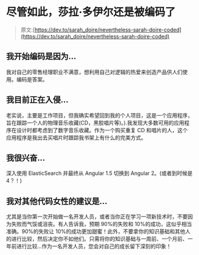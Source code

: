 # 尽管如此，莎拉·多伊尔还是被编码了

> 原文:[https://dev.to/sarah_doire/nevertheless-sarah-doire-coded](https://dev.to/sarah_doire/nevertheless-sarah-doire-coded)

## [](#i-began-coding-because)我开始编码是因为...

我对自己的零售经理职业不满意，想利用自己对逻辑的热爱来创造产品供人们使用。编码是答案。

## [](#im-currently-hacking-on)我目前正在入侵...

老实说，主要是工作项目，但我确实希望回到我的个人项目，这是一个应用程序，旨在跟踪一个人的物理音乐收藏(CD，黑胶唱片等)。).我发现大多数可用的应用程序在设计时都考虑到了数字音乐收藏。作为一个购买重复 CD 和唱片的人，这个应用程序是我出去买唱片时跟踪我书架上有什么的完美方式。

## [](#im-excited-about)我很兴奋...

深入使用 ElasticSearch 并最终从 Angular 1.5 切换到 Angular 2。(或者到时候是 4？！)

## [](#my-advice-for-other-women-who-code-is)我对其他代码女性的建议是...

尤其是当你第一次开始做一名开发人员，或者当你正在学习一项新技术时，不要因为失败而气馁或沮丧。有人告诉我，预期 90%的失败和 10%的成功，这似乎相当准确。90%的失败让 10%的成功更加甜蜜！此外，不要拿你的知识基础和其他人的进行比较，然后决定你不如他们。只需将你的知识基础与一周前、一个月前、一年前进行比较...作为一名开发人员，您会对自己的成长留下深刻的印象！